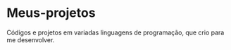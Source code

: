 # Meus-projetos
Códigos e projetos em variadas linguagens de programação, que crio para me desenvolver.

